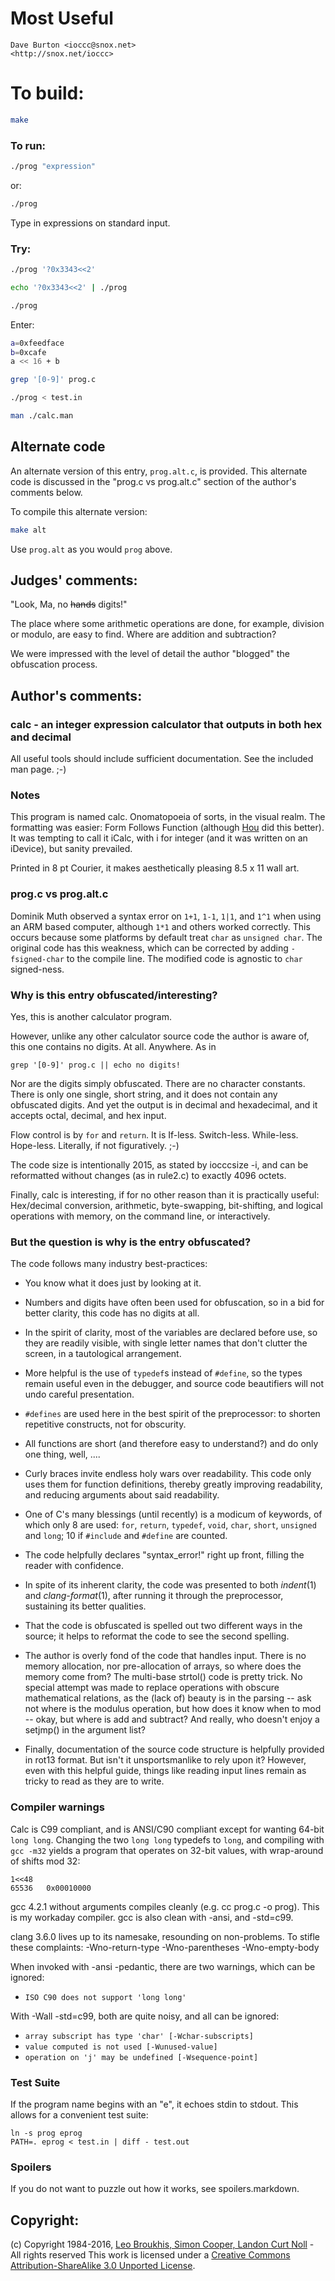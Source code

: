 # Most Useful

    Dave Burton <ioccc@snox.net>
    <http://snox.net/ioccc>

# To build:

```sh
make
```

### To run:

```sh
./prog "expression"
```

or:

```sh
./prog
```

Type in expressions on standard input.

### Try:

```sh
./prog '?0x3343<<2'

echo '?0x3343<<2' | ./prog

./prog
```

Enter:

```sh
a=0xfeedface
b=0xcafe
a << 16 + b
```

```sh
grep '[0-9]' prog.c

./prog < test.in

man ./calc.man
```

## Alternate code

An alternate version of this entry, `prog.alt.c`, is provided.
This alternate code is discussed in the "prog.c vs prog.alt.c" section of the author's comments below.

To compile this alternate version:

```sh
make alt
```

Use `prog.alt` as you would `prog` above.

## Judges' comments:

"Look, Ma, no ~~hands~~ digits!"

The place where some arithmetic operations are done, for example,
division or modulo, are easy to find. Where are addition and subtraction?

We were impressed with the level of detail the author "blogged" the obfuscation process.

## Author's comments:

### calc - an integer expression calculator that outputs in both hex and decimal

All useful tools should include sufficient documentation.
See the included man page. ;-)

### Notes

This program is named calc.  Onomatopoeia of sorts, in the visual realm.
The formatting was easier: Form Follows Function (although [Hou][1] did this better).
It was tempting to call it iCalc, with i for integer (and it was written on an iDevice),
but sanity prevailed.

Printed in 8 pt Courier, it makes aesthetically pleasing 8.5 x 11 wall art.

[1]: http://www.ioccc.org/2011/hou/hint.html "Hou Qiming"

### prog.c vs prog.alt.c

Dominik Muth observed a syntax error on `1+1`, `1-1`, `1|1`, and `1^1` when using an
ARM based computer, although `1*1` and others worked correctly.
This occurs because some platforms by default treat `char` as `unsigned char`.
The original code has this weakness, which can be corrected by adding `-fsigned-char`
to the compile line.
The modified code is agnostic to `char` signed-ness.

### Why is this entry obfuscated/interesting?

Yes, this is another calculator program.

However, unlike any other calculator source code the author is aware of,
this one contains no digits.  At all.  Anywhere.  As in

	grep '[0-9]' prog.c || echo no digits!

Nor are the digits simply obfuscated.  There are no character constants.
There is only one single, short string, and it does not contain any obfuscated digits.
And yet the output is in decimal and hexadecimal, and it accepts octal, decimal, and hex input.

Flow control is by `for` and `return`.  It is If-less.  Switch-less.  While-less.  Hope-less.
Literally, if not figuratively. ;-)

The code size is intentionally 2015, as stated by iocccsize -i,
and can be reformatted without changes (as in rule2.c) to exactly 4096 octets.

Finally, calc is interesting, if for no other reason than it is practically useful:
Hex/decimal conversion, arithmetic, byte-swapping, bit-shifting, and logical operations with memory,
on the command line, or interactively.

### But the question is why is the entry obfuscated?

The code follows many industry best-practices:

- You know what it does just by looking at it.

- Numbers and digits have often been used for obfuscation,
  so in a bid for better clarity, this code has no digits at all.

- In the spirit of clarity, most of the variables are declared before use, so they
  are readily visible, with single letter names that don't clutter the screen,
  in a tautological arrangement.

- More helpful is the use of `typedef`s instead of `#define`, so the types remain useful
  even in the debugger, and source code beautifiers will not undo careful presentation.

- `#defines` are used here in the best spirit of the preprocessor: to shorten
  repetitive constructs, not for obscurity.

- All functions are short (and therefore easy to understand?) and do only one thing, well, ....

- Curly braces invite endless holy wars over readability.  This code only uses them
  for function definitions, thereby greatly improving readability, and reducing arguments
  about said readability.

- One of C's many blessings (until recently) is a modicum of keywords,
  of which only 8 are used:
  `for`, `return`, `typedef`, `void`, `char`, `short`, `unsigned` and `long`;
  10 if `#include` and `#define` are counted.

- The code helpfully declares "syntax_error!" right up front, filling the reader with confidence.

- In spite of its inherent clarity, the code was presented to both *indent*(1) and
  *clang-format*(1), after running it through the preprocessor, sustaining its better qualities.

- That the code is obfuscated is spelled out two different ways in the source; it helps
  to reformat the code to see the second spelling.

- The author is overly fond of the code that handles input.
  There is no memory allocation, nor pre-allocation of arrays, so where does the
  memory come from?  The multi-base strtol() code is pretty trick.
  No special attempt was made to replace operations with obscure mathematical relations,
  as the (lack of) beauty is in the parsing -- ask not where is the modulus operation,
  but how does it know when to mod -- okay, but where is add and subtract?
  And really, who doesn't enjoy a setjmp() in the argument list?

- Finally, documentation of the source code structure is helpfully provided in rot13 format.
  But isn't it unsportsmanlike to rely upon it?  However, even with this helpful guide,
  things like reading input lines remain as tricky to read as they are to write.

### Compiler warnings

Calc is C99 compliant, and is ANSI/C90 compliant except for wanting 64-bit `long long`.
Changing the two `long long` typedefs to `long`, and compiling with `gcc -m32`
yields a program that operates on 32-bit values, with wrap-around of shifts mod 32:

	1<<48
	65536	0x00010000

gcc 4.2.1 without arguments compiles cleanly (e.g. cc prog.c -o prog).
This is my workaday compiler.  gcc is also clean with -ansi, and -std=c99.

clang 3.6.0 lives up to its namesake, resounding on non-problems.
To stifle these complaints:
	-Wno-return-type -Wno-parentheses -Wno-empty-body

When invoked with -ansi -pedantic, there are two warnings, which can be ignored:

  * `ISO C90 does not support 'long long'`

With -Wall -std=c99, both are quite noisy, and all can be ignored:

  * `array subscript has type 'char' [-Wchar-subscripts]`
  * `value computed is not used [-Wunused-value]`
  * `operation on 'j' may be undefined [-Wsequence-point]`

### Test Suite

If the program name begins with an "e", it echoes stdin to stdout.
This allows for a convenient test suite:

	ln -s prog eprog
	PATH=. eprog < test.in | diff - test.out

### Spoilers

If you do not want to puzzle out how it works, see spoilers.markdown.

## Copyright:

(c) Copyright 1984-2016, [Leo Broukhis, Simon Cooper, Landon Curt Noll][judges] - All rights reserved
This work is licensed under a [Creative Commons Attribution-ShareAlike 3.0 Unported License][cc].

[judges]: http://www.ioccc.org/judges.html
[cc]: http://creativecommons.org/licenses/by-sa/3.0/
